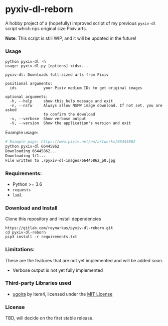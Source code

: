 # pyxiv-dl-reborn

A  hobby project of a (hopefully) improved script of my previous `pyxiv-dl` script which rips original size Pixiv arts.

**Note**: This script is still WIP, and it will be updated in the future!

### Usage
```
python pyxiv-dl -h
usage: pyxiv-dl.py [options] <ids>...

pyxiv-dl: Downloads full-sized arts from Pixiv

positional arguments:
  ids            your Pixiv medium IDs to get original images

optional arguments:
  -h, --help     show this help message and exit
  -n, --nsfw     Always allow NSFW image download. If not set, you are asked
                 to confirm the download
  -v, --verbose  Show verbose output
  -V, --version  Show the application's version and exit
```

Example usage:
```bash
# Example page: https://www.pixiv.net/en/artworks/66445862
python pyxiv-dl 66445862
Downloading 66445862...
Downloading 1/1...
File written to ./pyxiv-dl-images/66445862_p0.jpg
```

### Requirements:
* Python >= 3.6
* `requests`
* `lxml`

### Download and Install

Clone this repository and install dependencies
```
https://gitlab.com/reymarkus/pyxiv-dl-reborn.git
cd pyxiv-dl-reborn
pip3 install -r requirements.txt
```

### Limitations:
These are the features that are not yet implemented and will be added soon.

* Verbose output is not yet fully implemented

### Third-party Libraries used

* [ugoira](https://github.com/item4/ugoira/) by item4, licensed under the [MIT License](https://github.com/item4/ugoira/blob/master/LICENSE)

### License
TBD, will decide on the first stable release.
